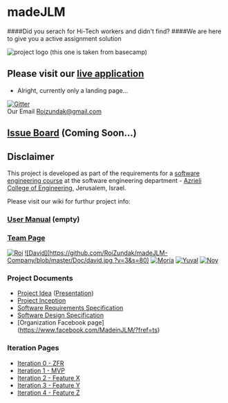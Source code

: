 # madeJLM
####Did you serach for Hi-Tech workers and didn't find?
####We are here to give you a active assignment solution
<br />

![project logo (this one is taken from basecamp)](https://github.com/RoiZundak/madeJLM-Company/blob/master/Doc/logo.png?v=3&s=100)

## Please visit our [live application](https://demo.reactstarterkit.com/)
- Alright, currently only a landing page...

[![Gitter](https://badges.gitter.im/RoiZundak/madeJLM-Company.svg)](https://gitter.im/RoiZundak/madeJLM-Company?utm_source=badge&utm_medium=badge&utm_campaign=pr-badge)
<br />
Our Email
Roizundak@gmail.com

## [Issue Board](https://huboard.com/robi-y/seproject-team-template#/) (Coming Soon...)

## Disclaimer
This project is developed as part of the requirements for a [software engineering course](https://github.com/jce-il/se-class/wiki) at the software engineering department - [Azrieli College of Engineering](http://www.jce.ac.il/), Jerusalem, Israel.

Please visit our wiki for furthur project info: 

### [User Manual](../../wiki/user-manual) (empty)

### [Team Page](../../wiki/team)
[![Roi](https://github.com/RoiZundak/madeJLM-Company/blob/master/Doc/roi.jpg?v=1&s=20)](https://github.com/RoiZundak)
[![David](https://github.com/RoiZundak/madeJLM-Company/blob/master/Doc/david.jpg ?v=3&s=80)](https://github.com/DavidOhayonSe)
[![Moria](https://github.com/RoiZundak/madeJLM-Company/blob/master/Doc/moria.jpg?v=3&s=80)](https://github.com/moriatu)
[![Yuval](https://github.com/RoiZundak/madeJLM-Company/blob/master/Doc/yuval.jpg?v=3&s=80)](https://github.com/yuval66)
[![Noy](https://github.com/RoiZundak/madeJLM-Company/blob/master/Doc/noy.jpg?v=3&s=80)](https://github.com/noyBarak)


### Project Documents
- [Project Idea](docs/idea.pdf) ([Presentation](docs/idea-slides.pdf))
- [Project Inception](../../wiki/inception)
- [Software Requirements Specification](../../wiki/srs)
- [Software Design Specification](../../wiki/sds)
- [Organization Facebook page] (https://www.facebook.com/MadeinJLM/?fref=ts)

### Iteration Pages
- [Iteration 0 - ZFR](../../wiki/iter0-zfr)
- [Iteration 1 - MVP]()
- [Iteration 2 - Feature X]()
- [Iteration 3 - Feature Y]()
- [Iteration 4 - Feature Z]()



